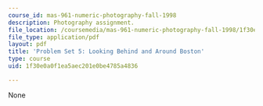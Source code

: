 ```yaml
---
course_id: mas-961-numeric-photography-fall-1998
description: Photography assignment.
file_location: /coursemedia/mas-961-numeric-photography-fall-1998/1f30e0a0f1ea5aec201e0be4785a4836_ps5.pdf
file_type: application/pdf
layout: pdf
title: 'Problem Set 5: Looking Behind and Around Boston'
type: course
uid: 1f30e0a0f1ea5aec201e0be4785a4836

---
```

None